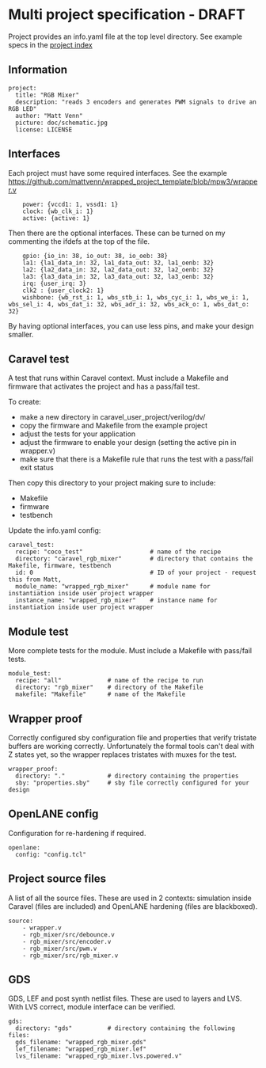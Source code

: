 # Multi project specification - DRAFT

Project provides an info.yaml file at the top level directory.
See example specs in the [project index](../index.md)

## Information

    project: 
      title: "RGB Mixer"
      description: "reads 3 encoders and generates PWM signals to drive an RGB LED"
      author: "Matt Venn"       
      picture: doc/schematic.jpg
      license: LICENSE

## Interfaces

Each project must have some required interfaces. See the example https://github.com/mattvenn/wrapped_project_template/blob/mpw3/wrapper.v

        power: {vccd1: 1, vssd1: 1}
        clock: {wb_clk_i: 1}
        active: {active: 1}

Then there are the optional interfaces. These can be turned on my commenting the ifdefs at the top of the file.

        gpio: {io_in: 38, io_out: 38, io_oeb: 38}
        la1: {la1_data_in: 32, la1_data_out: 32, la1_oenb: 32}
        la2: {la2_data_in: 32, la2_data_out: 32, la2_oenb: 32}
        la3: {la3_data_in: 32, la3_data_out: 32, la3_oenb: 32}
        irq: {user_irq: 3}
        clk2 : {user_clock2: 1}
        wishbone: {wb_rst_i: 1, wbs_stb_i: 1, wbs_cyc_i: 1, wbs_we_i: 1, wbs_sel_i: 4, wbs_dat_i: 32, wbs_adr_i: 32, wbs_ack_o: 1, wbs_dat_o: 32}

By having optional interfaces, you can use less pins, and make your design smaller.

## Caravel test

A test that runs within Caravel context. Must include a Makefile and firmware that activates the project and has a pass/fail test.

To create:

* make a new directory in caravel_user_project/verilog/dv/
* copy the firmware and Makefile from the example project
* adjust the tests for your application
* adjust the firmware to enable your design (setting the active pin in wrapper.v)
* make sure that there is a Makefile rule that runs the test with a pass/fail exit status

Then copy this directory to your project making sure to include:

* Makefile
* firmware
* testbench

Update the info.yaml config:

    caravel_test:
      recipe: "coco_test"                   # name of the recipe
      directory: "caravel_rgb_mixer"        # directory that contains the Makefile, firmware, testbench
      id: 0                                 # ID of your project - request this from Matt, 
      module_name: "wrapped_rgb_mixer"      # module name for instantiation inside user project wrapper
      instance_name: "wrapped_rgb_mixer"    # instance name for instantiation inside user project wrapper

## Module test

More complete tests for the module. Must include a Makefile with pass/fail tests.

    module_test:
      recipe: "all"             # name of the recipe to run
      directory: "rgb_mixer"    # directory of the Makefile
      makefile: "Makefile"      # name of the Makefile

## Wrapper proof

Correctly configured sby configuration file and properties that verify tristate buffers are working correctly.
Unfortunately the formal tools can't deal with Z states yet, so the wrapper replaces tristates with muxes for the test.

    wrapper_proof:
      directory: "."            # directory containing the properties
      sby: "properties.sby"     # sby file correctly configured for your design

## OpenLANE config

Configuration for re-hardening if required.

    openlane:
      config: "config.tcl"

## Project source files

A list of all the source files. These are used in 2 contexts: simulation inside Caravel (files are included) and OpenLANE hardening (files are blackboxed).

    source:
        - wrapper.v
        - rgb_mixer/src/debounce.v
        - rgb_mixer/src/encoder.v
        - rgb_mixer/src/pwm.v
        - rgb_mixer/src/rgb_mixer.v

## GDS

GDS, LEF and post synth netlist files. These are used to layers and LVS. With LVS correct, module interface can be verified.

    gds:
      directory: "gds"          # directory containing the following files:
      gds_filename: "wrapped_rgb_mixer.gds"
      lef_filename: "wrapped_rgb_mixer.lef"
      lvs_filename: "wrapped_rgb_mixer.lvs.powered.v"

